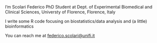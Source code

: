 I’m Scolari Federico
PhD Student at Dept. of Experimental Biomedical and Clinical Sciences, Universty of Florence, Florence, Italy

I write some R code focusing on biostatistics/data analysis and (a little) bioinformatics


You can reach me at federico.scolari@unifi.it

<!---
ScolariFed/ScolariFed is a ✨ special ✨ repository because its `README.md` (this file) appears on your GitHub profile.
You can click the Preview link to take a look at your changes.
--->
